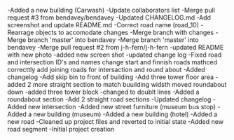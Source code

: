 -Added a new building (Carwash)
-Update collaborators list
-Merge pull request #3 from bendavey/bendavey
-Updated CHANGELOG.md
-Add screenshot and update README.md
-Correct road name (road_10)
-Rearrage objects to accomodate changes
-Merge branch with changes
-Merge branch 'master' into bendavey
-Merge branch 'master' into bendavey
-Merge pull request #2 from j-h-fern/j-h-fern
-updated README with new photo
-added new screen shot
-updated change log
-Fixed road and intersection ID's and names change start and finnish roads mathced correcttly add joining roads for intersaction and round about
-Added changelog
-Add skip bin to front of building
-Add three tower floor area
-added 2 more straight section to match buuilding widsth moved roundabout down
-added three tower block
-changed to doublt lines
-Added a roundabout section
-Add 2 straight road sections
-Updated changelog
-Added new intersection
-Added new street furniture (museum bus stop)
-Added a new building (museum)
-Added a new building (hotel)
-Added a new road
-Cleaned up project files and reverted to initial state
-Added new road segment
-Initial project creation
